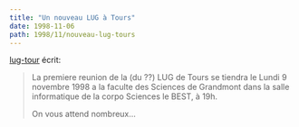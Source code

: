 ```yaml
---
title: "Un nouveau LUG à Tours"
date: 1998-11-06
path: 1998/11/nouveau-lug-tours
---
```


<P>
<A HREF="mailto:lug-tours@mail.dotcom.fr">lug-tour</A> écrit:
</P>

<BLOCKQUOTE>
<P>
La premiere reunion de la (du ??) LUG de Tours se tiendra le Lundi
9 novembre 1998 a la faculte des Sciences de Grandmont dans la salle
informatique de la corpo Sciences le BEST, à 19h.
</P>

<P>
On vous attend nombreux...
</P>

</BLOCKQUOTE>


